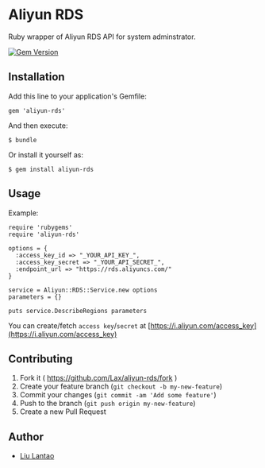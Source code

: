 # Aliyun RDS

Ruby wrapper of Aliyun RDS API for system adminstrator.

[![Gem Version](https://badge.fury.io/rb/aliyun-rds.svg)](http://badge.fury.io/rb/aliyun-rds)

## Installation

Add this line to your application's Gemfile:

    gem 'aliyun-rds'

And then execute:

    $ bundle

Or install it yourself as:

    $ gem install aliyun-rds

## Usage

Example:

    require 'rubygems'
    require 'aliyun-rds'

    options = {
      :access_key_id => "_YOUR_API_KEY_",
      :access_key_secret => "_YOUR_API_SECRET_",
      :endpoint_url => "https://rds.aliyuncs.com/"
    }

    service = Aliyun::RDS::Service.new options
    parameters = {}

    puts service.DescribeRegions parameters

You can create/fetch `access key`/`secret` at [https://i.aliyun.com/access_key](https://i.aliyun.com/access_key)

## Contributing

1. Fork it ( https://github.com/Lax/aliyun-rds/fork )
2. Create your feature branch (`git checkout -b my-new-feature`)
3. Commit your changes (`git commit -am 'Add some feature'`)
4. Push to the branch (`git push origin my-new-feature`)
5. Create a new Pull Request

## Author

* [Liu Lantao](https://github.com/Lax)
